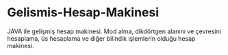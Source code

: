 # Gelismis-Hesap-Makinesi
JAVA ile gelişmiş hesap makinesi. Mod alma, dikdörtgen alanını ve çevresini hesaplama, üs hesaplama ve diğer bilindik işlemlerin olduğu hesap makinesi.
